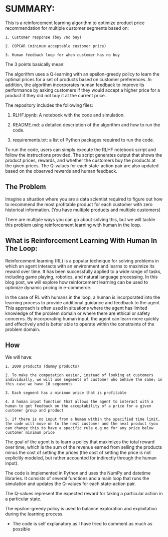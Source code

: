# SUMMARY:

This is a reinforcement learning algorithm to optimize product price recommendation for multiple customer segments based on: 
    
    1. Customer response (buy /no buy)
    
    2. COPCAR (minimum acceptable customer price)
    
    3. Human feedback loop for when customer has no buy
    
The 3 points basically mean:
    
The algorithm uses a Q-learning with an epsilon-greedy policy to learn the optimal prices for a set of products based on customer preferences. 
In addition, the algorithm incorporates human feedback to improve its performance by asking customers if they would accept a higher price for a product if they did not buy it at the current price.

The repository includes the following files:

1. RLHF.ipynb: A notebook with the code and simulation.

2. README.md: a detailed description of the algorithm and how to run the code.

3. requirements.txt: a list of Python packages required to run the code.


To run the code, users can simply execute the RLHF notebook script and follow the instructions provided. 
The script generates output that shows the product prices, rewards, and whether the customers buy the products at the given prices. 
The Q-values for each state-action pair are also updated based on the observed rewards and human feedback.



## The Problem

Imagine a situation where you are a data scientist required to figure out how to recommend the most profitable product for each customer with zero historical information.
(You have multiple products and multiple customers)

There are multiple ways you can go about solving this, but we will tackle this problem using reinforcement learning with human in the loop.

## What is Reinforcement Learning With Human In The Loop:

Reinforcement learning (RL) is a popular technique for solving problems in which an agent interacts with an environment and learns to maximize its reward over time. It has been successfully applied to a wide range of tasks, including game playing, robotics, and natural language processing. 
In this blog post, we will explore how reinforcement learning can be used to optimize dynamic pricing in e-commerce.

In the case of RL with humans in the loop, a human is incorporated into the learning process to provide additional guidance and feedback to the agent.
This approach is often used in situations where the agent has limited knowledge of the problem domain or where there are ethical or safety concerns. 
By incorporating human input, the agent can learn more quickly and effectively and is better able to operate within the constraints of the problem domain.


## How


We will have:
    
    1. 2000 products (dummy products)
    
    2. To make the computation easier, instead of looking at customers individually, we will use segments of customer who behave the same; in this case we have 10 segements
    
    3. Each segment has a minimum price that is profitable
    
    4. A human input function that allows the agent to interact with a human to get feedback on the acceptability of a price for a given customer group and product
    
    5. If there is no input from a human within the specified time limit, the code will move on to the next customer and the next product (you can change this to have a specific rule e.g no for any price below customer minimum price
                                                                                                                                           
The goal of the agent is to learn a policy that maximizes the total reward over time, which is the sum of the revenue earned from selling the products minus the cost of setting the prices (the cost of setting the price is not explicitly modeled, but rather accounted for indirectly through the human input).

The code is implemented in Python and uses the NumPy and datetime libraries. It consists of several functions and a main loop that runs the simulation and updates the Q-values for each state-action pair.

The Q-values represent the expected reward for taking a particular action in a particular state. 

The epsilon-greedy policy is used to balance exploration and exploitation during the learning process.

* The code is self explanatory as I have tried to comment as much as possible


